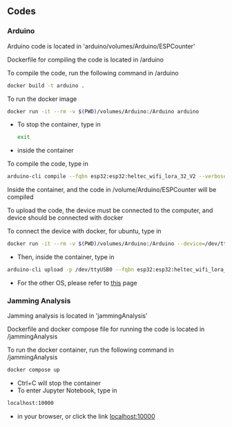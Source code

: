 ## Codes
### Arduino
Arduino code is located in 'arduino/volumes/Arduino/ESPCounter'

Dockerfile for compiling the code is located in /arduino 

To compile the code, run the following command in /arduino
```bash
docker build -t arduino .
```

To run the docker image
```bash
docker run -it --rm -v $(PWD)/volumes/Arduino:/Arduino arduino
```
- To stop the container, type in
    ```bash
    exit
    ```
- inside the container

To compile the code, type in
```bash
arduino-cli compile --fqbn esp32:esp32:heltec_wifi_lora_32_V2 --verbose ESPCounter.ino
```
Inside the container, and the code in /volume/Arduino/ESPCounter will be compiled

To upload the code, the device must be connected to the computer, and device should be connected with docker

To connect the device with docker, for ubuntu, type in
```bash
docker run -it --rm -v $(PWD)/volumes/Arduino:/Arduino --device=/dev/ttyUSB0 arduino
```
- Then, inside the container, type in
```bash
arduino-cli upload -p /dev/ttyUSB0 --fqbn esp32:esp32:heltec_wifi_lora_32_V2 --verbose ESPCounter.ino
```
- For the other OS, please refer to [this](https://docs.docker.com/engine/reference/commandline/run/#add-host-device-to-container---device) page

### Jamming Analysis
Jamming analysis is located in 'jammingAnalysis'

Dockerfile and docker compose file for running the code is located in /jammingAnalysis
 
To run the docker container, run the following command in /jammingAnalysis
```bash
docker compose up
```
- Ctrl+C will stop the container
- To enter Jupyter Notebook, type in
```bash
localhost:10000
```
- in your browser, or click the link [localhost:10000](http://localhost:10000/notebooks/jamming_analysis.ipynb)